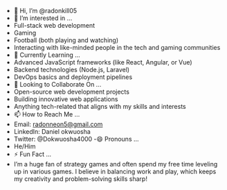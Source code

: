 - 👋 Hi, I’m @radonkill05
- 👀 I’m interested in ...
- Full-stack web development
- Gaming
- Football (both playing and watching)
- Interacting with like-minded people in the tech and gaming communities
- 🌱 Currently Learning ...
- Advanced JavaScript frameworks (like React, Angular, or Vue)
- Backend technologies (Node.js, Laravel)
- DevOps basics and deployment pipelines
- 💞️ Looking to Collaborate On ...
- Open-source web development projects
- Building innovative web applications
- Anything tech-related that aligns with my skills and interests
- 📫 How to Reach Me ...
- Email: radonneon5@gmail.com
- LinkedIn: Daniel okwuosha
- Twitter: @Dokwuosha4000 
-😄 Pronouns ...
- He/Him
- ⚡ Fun Fact ...
- I’m a huge fan of strategy games and often spend my free time leveling up in various games. I believe in balancing work and play, which keeps my creativity and problem-solving skills sharp!


<!---
radonkill05/radonkill05 is a ✨ special ✨ repository because its `README.md` (this file) appears on your GitHub profile.
You can click the Preview link to take a look at your changes.
--->
